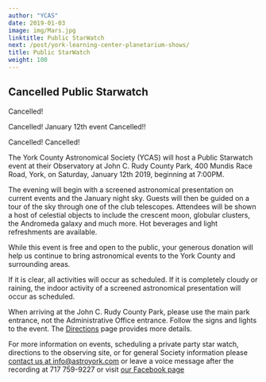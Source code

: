 ```yaml
---
author: "YCAS"
date: 2019-01-03
image: img/Mars.jpg
linktitle: Public StarWatch
next: /post/york-learning-center-planetarium-shows/
title: Public StarWatch
weight: 100
---
```

## Cancelled Public Starwatch
Cancelled!


Cancelled!      January 12th event Cancelled!!   


Cancelled!
Cancelled!


The York County Astronomical Society (YCAS) will host a Public Starwatch event at their Observatory at John C. Rudy County Park, 400 Mundis Race Road, York, on Saturday, January 12th 2019, beginning at 7:00PM.

The evening will begin with a screened astronomical presentation on current events and the January night sky. Guests will then be guided on a tour of the sky through one of the club telescopes. Attendees will be shown a host of celestial objects to include the crescent moon, globular clusters, the Andromeda galaxy and much more. Hot beverages and light refreshments are available.

While this event is free and open to the public, your generous donation will help us continue to bring astronomical events to the York County and surrounding areas.

If it is clear, all activities will occur as scheduled. If it is completely cloudy or raining, the indoor activity of a screened astronomical presentation will occur as scheduled.

When arriving at the John C. Rudy County Park, please use the main park entrance, not the Administrative Office entrance. Follow the signs and lights to the event. The [Directions](https://www.astroyork.com/directions) page provides more details.

For more information on events, scheduling a private party star watch, directions to the observing site, or for general Society information please [contact us at info@astroyork.com](info@astroyork.com) or leave a voice message after the recording at 717 759-9227 or visit [our Facebook page](https://www.facebook.com/astroyork)